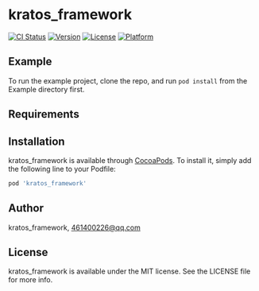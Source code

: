 # kratos_framework

[![CI Status](https://img.shields.io/travis/kratos_framework/kratos_framework.svg?style=flat)](https://travis-ci.org/kratos_framework/kratos_framework)
[![Version](https://img.shields.io/cocoapods/v/kratos_framework.svg?style=flat)](https://cocoapods.org/pods/kratos_framework)
[![License](https://img.shields.io/cocoapods/l/kratos_framework.svg?style=flat)](https://cocoapods.org/pods/kratos_framework)
[![Platform](https://img.shields.io/cocoapods/p/kratos_framework.svg?style=flat)](https://cocoapods.org/pods/kratos_framework)

## Example

To run the example project, clone the repo, and run `pod install` from the Example directory first.

## Requirements

## Installation

kratos_framework is available through [CocoaPods](https://cocoapods.org). To install
it, simply add the following line to your Podfile:

```ruby
pod 'kratos_framework'
```

## Author

kratos_framework, 461400226@qq.com

## License

kratos_framework is available under the MIT license. See the LICENSE file for more info.

